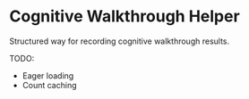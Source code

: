 # Cognitive Walkthrough Helper

Structured way for recording cognitive walkthrough results.

TODO:
* Eager loading
* Count caching
